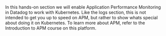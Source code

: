 In this hands-on section we will enable Application Performance Monitoring in Datadog to work with Kubernetes. Like the logs section, this is not intended to get you up to speed on APM, but rather to show whats special about doing it on Kubernetes. To learn more about APM, refer to the Introduction to APM course on this platform.